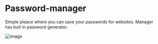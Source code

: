 # Password-manager
Simple pleace where you can save your passwords for websites. Manager has buit in password generator.


![image](https://user-images.githubusercontent.com/102301001/162807768-2a25e33d-9361-4dd0-9319-7a5d170c3460.png)


